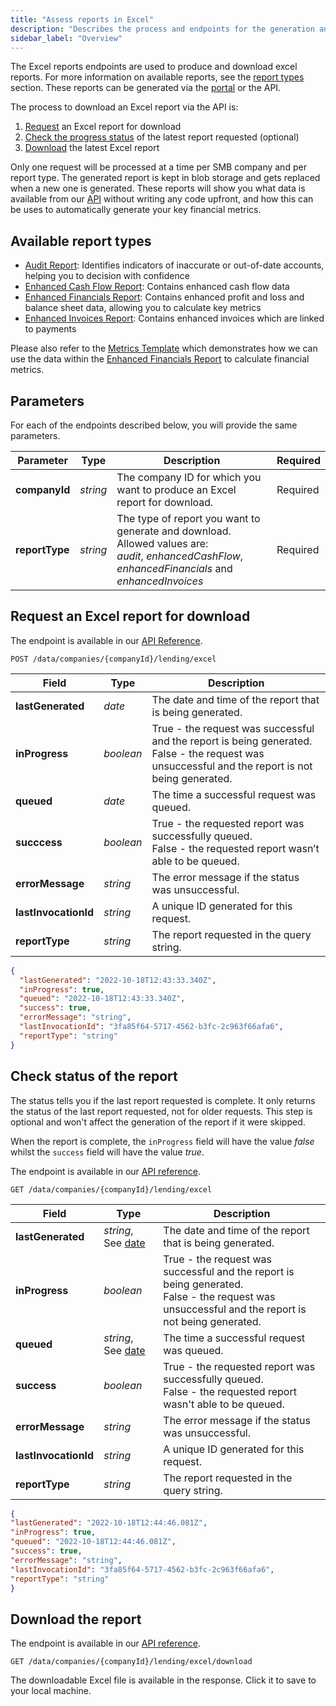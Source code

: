 ```yaml
---
title: "Assess reports in Excel"
description: "Describes the process and endpoints for the generation and download of Assess Excel reports"
sidebar_label: "Overview"
---
```


The Excel reports endpoints are used to produce and download excel reports. For more information on available reports, see the [report types](#available-report-types) section.  These reports can be generated via the [portal](/lending/portal/overview#reports) or the API.

The process to download an Excel report via the API is:

1. [Request](#request-an-excel-report-for-download) an Excel report for download
2. [Check the progress status](#check-status-of-the-report) of the latest report requested (optional)
3. [Download](#download-the-report) the latest Excel report

Only one request will be processed at a time per SMB company and per report type. The generated report is kept in blob storage and gets replaced when a new one is generated.  These reports will show you what data is available from our [API](/assess-api#/operations/post-data-companies-companyId-assess-excel) without writing any code upfront, and how this can be uses to automatically generate your key financial metrics.


## Available report types

- [Audit Report](/lending/excel/audit-report): Identifies indicators of inaccurate or out-of-date accounts, helping you to decision with confidence
- [Enhanced Cash Flow Report](/lending/excel/enhanced-cash-flow-report): Contains enhanced cash flow data
- [Enhanced Financials Report](/lending/excel/enhanced-financials-report): Contains enhanced profit and loss and balance sheet data, allowing you to calculate key metrics
- [Enhanced Invoices Report](/lending/excel/enhanced-invoices-report): Contains enhanced invoices which are linked to payments

Please also refer to the [Metrics Template](/lending/excel/enhanced-financials-report#metrics-template) which demonstrates how we can use the data within the [Enhanced Financials Report](/lending/excel/enhanced-financials-report) to calculate financial metrics.

## Parameters

For each of the endpoints described below, you will provide the same parameters.

|Parameter|Type|Description|Required|
|---------|----|-----------|--------|
|**companyId**|_string_|The company ID for which you want to produce an Excel report for download.|Required|
|**reportType**|_string_|The type of report you want to generate and download.  Allowed values are:<br />*audit*, *enhancedCashFlow*, *enhancedFinancials* and *enhancedInvoices*|Required|

## Request an Excel report for download

The endpoint is available in our [API Reference](/assess-api#/operations/post-data-companies-companyId-assess-excel).

`POST /data/companies/{companyId}/lending/excel`

|Field|Type|Description|
|-----|----|-----------|
|**lastGenerated**|_date_|The date and time of the report that is being generated.|
|**inProgress**|_boolean_|True - the request was successful and the report is being generated.<br/>False - the request was unsuccessful and the report is not being generated.|
|**queued**|_date_|The time a successful request was queued.|
|**succcess**|_boolean_|True - the requested report was successfully queued.<br/>False - the requested report wasn’t able to be queued.|
|**errorMessage**|_string_|The error message if the status was unsuccessful.|
|**lastInvocationId**|_string_|A unique ID generated for this request.|
|**reportType**|_string_|The report requested in the query string.|


```json title="Example of an Excel report request"
{
  "lastGenerated": "2022-10-18T12:43:33.340Z",
  "inProgress": true,
  "queued": "2022-10-18T12:43:33.340Z",
  "success": true,
  "errorMessage": "string",
  "lastInvocationId": "3fa85f64-5717-4562-b3fc-2c963f66afa6",
  "reportType": "string"
}
```

## Check status of the report

The status tells you if the last report requested is complete. It only returns the status of the last report requested, not for older requests. This step is optional and won't affect the generation of the report if it were skipped.

When the report is complete, the `inProgress` field will have the value _false_ whilst the `success` field will have the value _true_.

The endpoint is available in our <a href="/assess-api#/operations/get-data-companies-companyId-assess-excel">API reference</a>.

`GET /data/companies/{companyId}/lending/excel`

|Field|Type|Description|
|----|----|----|
|**lastGenerated**|_string_, See [date](/codat-api#/schemas/DateTime)|The date and time of the report that is being generated.|
|**inProgress**|_boolean_|True - the request was successful and the report is being generated.<br/>False - the request was unsuccessful and the report is not being generated.|
|**queued**|_string_, See [date](/codat-api#/schemas/DateTime)|The time a successful request was queued.|
|**success**|_boolean_|True - the requested report was successfully queued.<br/>False - the requested report wasn't able to be queued.|
|**errorMessage**|_string_|The error message if the status was unsuccessful.|
|**lastInvocationId**|_string_|A unique ID generated for this request.|
|**reportType**|_string_|The report requested in the query string.|


```json title="Example of a status check request"
{
"lastGenerated": "2022-10-18T12:44:46.081Z",
"inProgress": true,
"queued": "2022-10-18T12:44:46.081Z",
"success": true,
"errorMessage": "string",
"lastInvocationId": "3fa85f64-5717-4562-b3fc-2c963f66afa6",
"reportType": "string"
}
```

## Download the report

The endpoint is available in our <a href="/assess-api#/operations/post-data-companies-companyId-assess-excel-download">API reference</a>.

`GET /data/companies/{companyId}/lending/excel/download`

The downloadable Excel file is available in the response.  Click it to save to your local machine.
